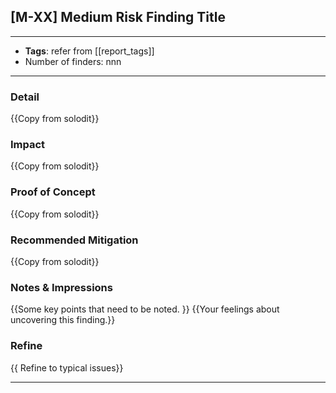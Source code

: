 
## [M-XX] Medium Risk Finding Title

----
- **Tags**: refer from [[report_tags]]
- Number of finders: nnn
---
### Detail

{{Copy from solodit}}
### Impact

{{Copy from solodit}}
### Proof of Concept

{{Copy from solodit}}
### Recommended Mitigation

{{Copy from solodit}}
### Notes & Impressions

{{Some key points that need to be noted. }}
{{Your feelings about uncovering this finding.}}

### Refine

{{ Refine to typical issues}}

---